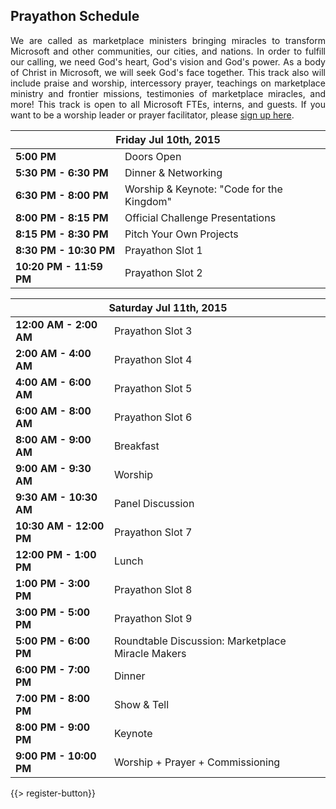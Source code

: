 ## <i class="icon fa-clock-o"></i> Prayathon Schedule

<p style="text-align: justify;">
We are called as marketplace ministers bringing miracles to transform Microsoft and other communities, our cities, and nations. In order to fulfill our calling, we need God's heart, God's vision and God's power. As a body of Christ in Microsoft, we will seek God's face together. This track also will include praise and worship, intercessory prayer, teachings on marketplace ministry and frontier missions, testimonies of marketplace miracles, and more! This track is open to all Microsoft FTEs, interns, and guests. If you want to be a worship leader or prayer facilitator, please <a href="http://1drv.ms/1JVwxAb" target="_blank">sign up here</a>.</p>
<table class="default">
<thead>
<tr class="row-1 odd">
  <th colspan="2" class="column-1"><div>Friday Jul 10th, 2015</div></th>
</tr>
</thead>
<tbody class="row-hover" role="alert" aria-live="polite" aria-relevant="all">
<tr class="row-2">
  <td class="column-1"><strong>5:00 PM</strong></td><td class="column-2">Doors Open </td>
</tr>
<tr class="row-3">
  <td class="column-1"><strong>5:30 PM - 6:30 PM</strong></td><td class="column-2">Dinner &amp; Networking</td>
</tr>
<tr class="row-4">
  <td class="column-1"><strong>6:30 PM - 8:00 PM</strong></td><td class="column-2">Worship &amp; Keynote: &quot;Code for the Kingdom&quot; </td>
</tr>
<tr class="row-5">
  <td class="column-1"><strong>8:00 PM - 8:15 PM</strong></td><td class="column-2">Official Challenge Presentations</td>
</tr>
<tr class="row-6">
  <td class="column-1"><strong>8:15 PM - 8:30 PM</strong></td><td class="column-2">Pitch Your Own Projects </td>
</tr>
<tr class="row-7">
  <td class="column-1"><strong>8:30 PM - 10:30 PM</strong></td><td class="column-2">Prayathon Slot 1</td>
</tr>
<tr class="row-11">
  <td class="column-1"><strong>10:20 PM - 11:59 PM</strong></td><td class="column-2">Prayathon Slot 2</td>
</tr>
</tbody>
</table>

<table class="default">
<thead>
<tr class="row-1 odd">
  <th colspan="2" class="column-1"><div>Saturday Jul 11th, 2015</div></th>
</tr>
</thead>
<tbody class="row-hover">
<tr class="row-2 even">
  <td class="column-1"><strong>12:00 AM - 2:00 AM</strong></td><td class="column-2">Prayathon Slot 3
</td>
</tr>
<tr class="row-3 odd">
  <td class="column-1"><strong>2:00 AM - 4:00 AM</strong></td><td class="column-2">Prayathon Slot 4</td>
</tr>
<tr class="row-4 even">
  <td class="column-1"><strong>4:00 AM - 6:00 AM</strong></td><td class="column-2">Prayathon Slot 5</td>
</tr>
<tr class="row-5 odd">
  <td class="column-1"><strong>6:00 AM - 8:00 AM</strong></td><td class="column-2">Prayathon Slot 6</td>
</tr>
<tr class="row-6 even">
  <td class="column-1"><strong>8:00 AM - 9:00 AM</strong></td><td class="column-2">Breakfast</td>
</tr>
<tr class="row-7 odd">
  <td class="column-1"><strong>9:00 AM - 9:30 AM</strong></td><td class="column-2">Worship</td>
</tr>
<tr class="row-8 even">
  <td class="column-1"><strong>9:30 AM - 10:30 AM</strong></td><td class="column-2">Panel Discussion</td>
</tr>
<tr class="row-9 odd">
  <td class="column-1"><strong>10:30 AM - 12:00 PM</strong></td><td class="column-2">Prayathon Slot 7</td>
</tr>
<tr class="row-10 even">
  <td class="column-1"><strong>12:00 PM - 1:00 PM</strong></td><td class="column-2">Lunch</td>
</tr>
<tr class="row-11 odd">
  <td class="column-1"><strong>1:00 PM - 3:00 PM</strong></td><td class="column-2">Prayathon Slot 8</td>
</tr>
<tr class="row-12 even">
  <td class="column-1"><strong>3:00 PM - 5:00 PM</strong></td><td class="column-2">Prayathon Slot 9</td>
</tr>
<tr class="row-13 odd">
  <td class="column-1"><strong>5:00 PM - 6:00 PM</strong></td><td class="column-2">Roundtable Discussion: Marketplace Miracle Makers</td>
</tr>
<tr class="row-14 even">
  <td class="column-1"><strong>6:00 PM - 7:00 PM</strong></td><td class="column-2">Dinner</td>
</tr>
<tr class="row-15 odd">
  <td class="column-1"><strong>7:00 PM - 8:00 PM</strong></td><td class="column-2">Show &amp; Tell</td>
</tr>
<tr class="row-16 even">
  <td class="column-1"><strong>8:00 PM - 9:00 PM</strong></td><td class="column-2">Keynote</td>
</tr>
<tr class="row-17 odd">
  <td class="column-1"><strong>9:00 PM - 10:00 PM</strong></td><td class="column-2">Worship + Prayer + Commissioning</td>
</tr>
</tbody>
</table>

{{> register-button}}
